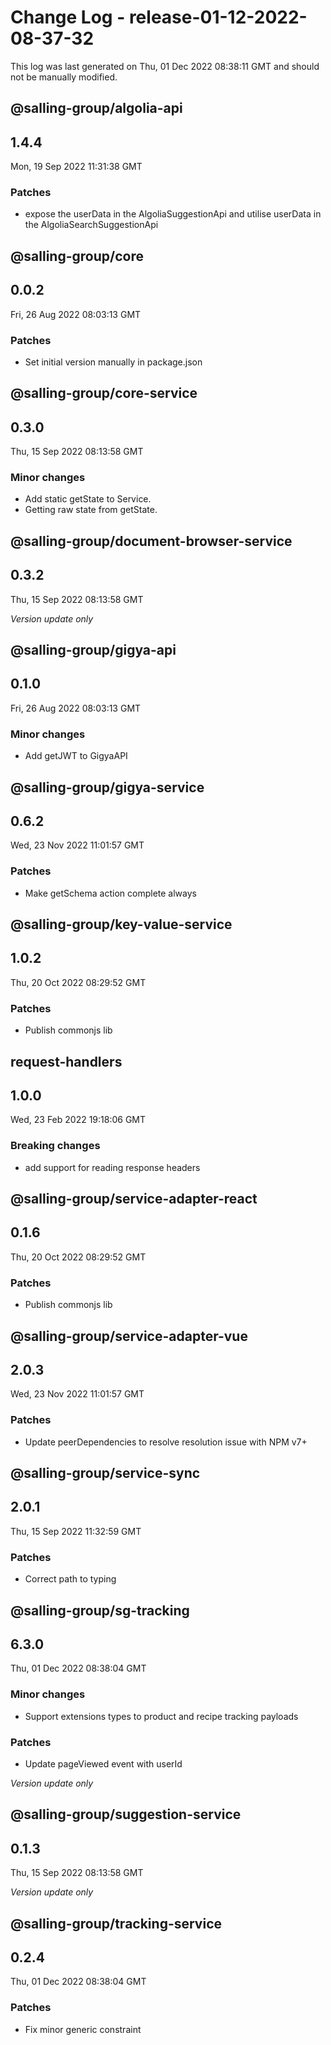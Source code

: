 # Change Log - release-01-12-2022-08-37-32

This log was last generated on Thu, 01 Dec 2022 08:38:11 GMT and should not be manually modified.

## @salling-group/algolia-api
## 1.4.4
Mon, 19 Sep 2022 11:31:38 GMT

### Patches

- expose the userData in the AlgoliaSuggestionApi and utilise userData in the AlgoliaSearchSuggestionApi 

## @salling-group/core
## 0.0.2
Fri, 26 Aug 2022 08:03:13 GMT

### Patches

- Set initial version manually in package.json

## @salling-group/core-service
## 0.3.0
Thu, 15 Sep 2022 08:13:58 GMT

### Minor changes

- Add static getState to Service.
- Getting raw state from getState.

## @salling-group/document-browser-service
## 0.3.2
Thu, 15 Sep 2022 08:13:58 GMT

_Version update only_

## @salling-group/gigya-api
## 0.1.0
Fri, 26 Aug 2022 08:03:13 GMT

### Minor changes

- Add getJWT to GigyaAPI

## @salling-group/gigya-service
## 0.6.2
Wed, 23 Nov 2022 11:01:57 GMT

### Patches

- Make getSchema action complete always

## @salling-group/key-value-service
## 1.0.2
Thu, 20 Oct 2022 08:29:52 GMT

### Patches

- Publish commonjs lib

## request-handlers
## 1.0.0
Wed, 23 Feb 2022 19:18:06 GMT

### Breaking changes

- add support for reading response headers

## @salling-group/service-adapter-react
## 0.1.6
Thu, 20 Oct 2022 08:29:52 GMT

### Patches

- Publish commonjs lib

## @salling-group/service-adapter-vue
## 2.0.3
Wed, 23 Nov 2022 11:01:57 GMT

### Patches

- Update peerDependencies to resolve resolution issue with NPM v7+

## @salling-group/service-sync
## 2.0.1
Thu, 15 Sep 2022 11:32:59 GMT

### Patches

- Correct path to typing

## @salling-group/sg-tracking
## 6.3.0
Thu, 01 Dec 2022 08:38:04 GMT

### Minor changes

- Support extensions types to product and recipe tracking payloads

### Patches

- Update pageViewed event with userId

_Version update only_

## @salling-group/suggestion-service
## 0.1.3
Thu, 15 Sep 2022 08:13:58 GMT

_Version update only_

## @salling-group/tracking-service
## 0.2.4
Thu, 01 Dec 2022 08:38:04 GMT

### Patches

- Fix minor generic constraint

